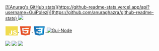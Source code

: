 <H1>  </h1>
 
  
<div align="left">
  <a href="https://github.com/GuiPolezi">
  [![Anurag's GitHub stats](https://github-readme-stats.vercel.app/api?username=GuiPolezi)](https://github.com/anuraghazra/github-readme-stats)
  <img width="48% " src="https://github-readme-stats.vercel.app/api/top-langs/?username=GuiPolezi&layout=compact&langs_count=7&theme=dark"/>
</div>

<div style="display: inline_block"><br>
  <img align="center" alt="Gui-Js" height="30" width="40" src="https://raw.githubusercontent.com/devicons/devicon/master/icons/javascript/javascript-plain.svg">
  <img align="center" alt="Gui-HTML" height="30" width="40" src="https://raw.githubusercontent.com/devicons/devicon/master/icons/html5/html5-original.svg">
  <img align="center" alt="Gui-CSS" height="30" width="40" src="https://raw.githubusercontent.com/devicons/devicon/master/icons/css3/css3-original.svg">
<img aling="center" alt="Gui-Node" height="30" width="70" src="https://cdn.jsdelivr.net/gh/devicons/devicon/icons/nodejs/nodejs-original-wordmark.svg">
</div>

  
<div><br>
 <a href="https://www.instagram.com/guipolezi/" target="_blank"><img src="https://img.shields.io/badge/-Instagram-%23E4405F?style=for-the-badge&logo=instagram&logoColor=white" target="_blank"></a>
  <a href = "mailto: gui.polezi@hotmail.com" target="_blank"><img src="https://img.shields.io/badge/Microsoft_Outlook-0078D4?style=for-the-badge&logo=microsoft-outlook&logoColor=white" target="_blank"></a>
<a href="https://api.whatsapp.com/send?phone=5519999575991" target="_blank"><img src="https://img.shields.io/badge/WhatsApp-25D366?style=for-the-badge&logo=whatsapp&logoColor=white" target="_blank"></a>

 
</div>
